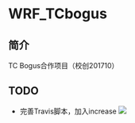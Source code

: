 # WRF_TCbogus

## 简介

TC Bogus合作项目（校创201710）

## TODO

 * 完善Travis脚本，加入increase ![](http://progressed.io/bar/28?title=progress)


